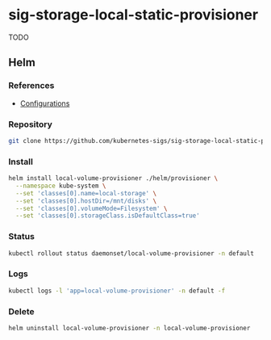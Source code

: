 # sig-storage-local-static-provisioner

TODO

## Helm

### References

- [Configurations](https://github.com/kubernetes-sigs/sig-storage-local-static-provisioner/tree/master/helm#configurations)

### Repository

```sh
git clone https://github.com/kubernetes-sigs/sig-storage-local-static-provisioner.git sig-storage-local-static-provisioner && cd "$_"
```

### Install

```sh
helm install local-volume-provisioner ./helm/provisioner \
  --namespace kube-system \
  --set 'classes[0].name=local-storage' \
  --set 'classes[0].hostDir=/mnt/disks' \
  --set 'classes[0].volumeMode=Filesystem' \
  --set 'classes[0].storageClass.isDefaultClass=true'
```

### Status

```sh
kubectl rollout status daemonset/local-volume-provisioner -n default
```

### Logs

```sh
kubectl logs -l 'app=local-volume-provisioner' -n default -f
```

### Delete

```sh
helm uninstall local-volume-provisioner -n local-volume-provisioner
```

